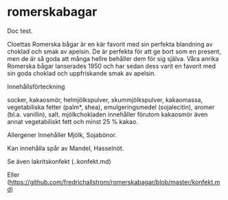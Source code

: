 # romerskabagar
Doc test. 

Cloettas Romerska bågar är en kär favorit med sin perfekta blandning av choklad och smak av apelsin. De är perfekta för att ge bort som en present, men de är så goda att många hellre behåller dem för sig själva.
Våra anrika Romerska bågar lanserades 1950 och har sedan dess varit en favorit med sin goda choklad och uppfriskande smak av apelsin.


Innehållsförteckning


socker, kakaosmör, helmjölkspulver, skummjölkspulver, kakaomassa, vegetabiliska fetter (palm*, shea), emulgeringsmedel (sojalecitin), aromer (bl.a. vanillin), salt. mjölkchokladen innehåller förutom kakaosmör även annat vegetabiliskt fett och minst 25 % kakao.


Allergener
Innehåller Mjölk, Sojabönor.

Kan innehålla spår av Mandel, Hasselnöt.


Se även lakritskonfekt (..konfekt.md)

Eller (https://github.com/fredrichallstrom/romerskabagar/blob/master/konfekt.md)
